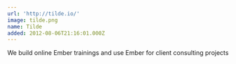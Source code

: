 ```yaml
---
url: 'http://tilde.io/'
image: tilde.png
name: Tilde
added: 2012-08-06T21:16:01.000Z
---
```

We build online Ember trainings and use Ember for client consulting projects
